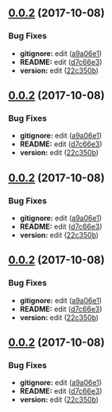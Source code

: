 <a name="0.0.2"></a>
## [0.0.2](https://github.com/BioPhoton/angular-signature-pad/compare/0.1.0...0.0.2) (2017-10-08)


### Bug Fixes

* **gitignore:** edit ([a9a06e1](https://github.com/BioPhoton/angular-signature-pad/commit/a9a06e1))
* **README:** edit ([d7c66e3](https://github.com/BioPhoton/angular-signature-pad/commit/d7c66e3))
* **version:** edit ([22c350b](https://github.com/BioPhoton/angular-signature-pad/commit/22c350b))



<a name="0.0.2"></a>
## [0.0.2](https://github.com/BioPhoton/angular-signature-pad/compare/0.1.0...0.0.2) (2017-10-08)


### Bug Fixes

* **gitignore:** edit ([a9a06e1](https://github.com/BioPhoton/angular-signature-pad/commit/a9a06e1))
* **README:** edit ([d7c66e3](https://github.com/BioPhoton/angular-signature-pad/commit/d7c66e3))
* **version:** edit ([22c350b](https://github.com/BioPhoton/angular-signature-pad/commit/22c350b))



<a name="0.0.2"></a>
## [0.0.2](https://github.com/BioPhoton/angular-signature-pad/compare/0.1.0...0.0.2) (2017-10-08)


### Bug Fixes

* **gitignore:** edit ([a9a06e1](https://github.com/BioPhoton/angular-signature-pad/commit/a9a06e1))
* **README:** edit ([d7c66e3](https://github.com/BioPhoton/angular-signature-pad/commit/d7c66e3))
* **version:** edit ([22c350b](https://github.com/BioPhoton/angular-signature-pad/commit/22c350b))



<a name="0.0.2"></a>
## [0.0.2](https://github.com/BioPhoton/angular-signature-pad/compare/0.1.0...0.0.2) (2017-10-08)


### Bug Fixes

* **gitignore:** edit ([a9a06e1](https://github.com/BioPhoton/angular-signature-pad/commit/a9a06e1))
* **README:** edit ([d7c66e3](https://github.com/BioPhoton/angular-signature-pad/commit/d7c66e3))
* **version:** edit ([22c350b](https://github.com/BioPhoton/angular-signature-pad/commit/22c350b))



<a name="0.0.2"></a>
## [0.0.2](https://github.com/BioPhoton/angular-signature-pad/compare/0.1.0...0.0.2) (2017-10-08)


### Bug Fixes

* **gitignore:** edit ([a9a06e1](https://github.com/BioPhoton/angular-signature-pad/commit/a9a06e1))
* **README:** edit ([d7c66e3](https://github.com/BioPhoton/angular-signature-pad/commit/d7c66e3))
* **version:** edit ([22c350b](https://github.com/BioPhoton/angular-signature-pad/commit/22c350b))



